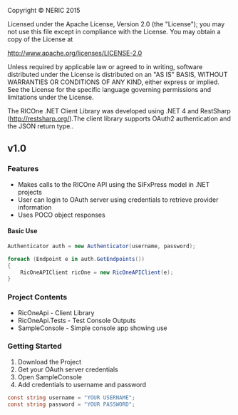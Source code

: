 
Copyright © NERIC 2015

Licensed under the Apache License, Version 2.0 (the "License");
you may not use this file except in compliance with the License.
You may obtain a copy of the License at

http://www.apache.org/licenses/LICENSE-2.0

Unless required by applicable law or agreed to in writing, software distributed under the License
is distributed on an "AS IS" BASIS, WITHOUT WARRANTIES OR CONDITIONS OF ANY KIND, either express
or implied.
See the License for the specific language governing permissions and limitations under the License.


The RICOne .NET Client Library was developed using .NET 4 and RestSharp (http://restsharp.org/).The 
client library supports OAuth2 authentication and the JSON return type..

## v1.0

### Features
* Makes calls to the RICOne API using the SIFxPress model in .NET projects
* User can login to OAuth server using credentials to retrieve provider information
* Uses POCO object responses

#### Basic Use
```csharp
Authenticator auth = new Authenticator(username, password);

foreach (Endpoint e in auth.GetEndpoints())
{
	RicOneAPIClient ricOne = new RicOneAPIClient(e);
}
```

### Project Contents
* RicOneApi - Client Library
* RicOneApi.Tests - Test Console Outputs
* SampleConsole - Simple console app showing use

### Getting Started
1. Download the Project
2. Get your OAuth server credentials
3. Open SampleConsole
4. Add credentials to username and password
```csharp
const string username = "YOUR USERNAME";
const string password = "YOUR PASSWORD";
```
